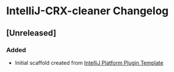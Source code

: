 <!-- Keep a Changelog guide -> https://keepachangelog.com -->

# IntelliJ-CRX-cleaner Changelog

## [Unreleased]
### Added
- Initial scaffold created from [IntelliJ Platform Plugin Template](https://github.com/JetBrains/intellij-platform-plugin-template)
